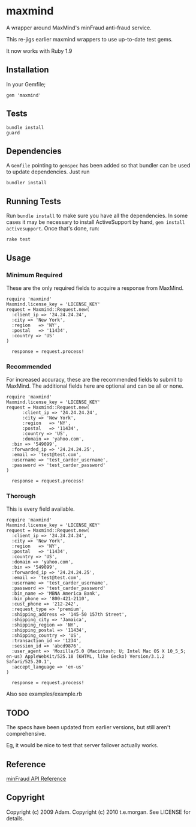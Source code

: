 maxmind
==========

A wrapper around MaxMind's minFraud anti-fraud service.

This re-jigs earlier maxmind wrappers to use up-to-date test gems.

It now works with Ruby 1.9

Installation
------------

In your Gemfile;

    gem 'maxmind'

Tests
------------

    bundle install
    guard

Dependencies
------------
A `Gemfile` pointing to `gemspec` has been added so that bundler can be used to update dependencies. Just run

    bundler install

Running Tests
-------------

Run `bundle install` to make sure you have all the dependencies. In some cases it may be necessary to install
ActiveSupport by hand, `gem install activesupport`. Once that's done, run:

    rake test

Usage
-----

### Minimum Required ###
These are the only required fields to acquire a response from MaxMind.

    require 'maxmind'
    Maxmind.license_key = 'LICENSE_KEY'
    request = Maxmind::Request.new(
      :client_ip => '24.24.24.24',
      :city => 'New York',
      :region	=> 'NY',
      :postal	=> '11434',
      :country => 'US'
    )

	  response = request.process!


### Recommended ###
For increased accuracy, these are the recommended fields to submit to MaxMind. The additional
fields here are optional and can be all or none.

    require 'maxmind'
    Maxmind.license_key = 'LICENSE_KEY'
    request = Maxmind::Request.new(
		  :client_ip => '24.24.24.24',
		  :city => 'New York',
		  :region	=> 'NY',
		  :postal	=> '11434',
		  :country => 'US',
		  :domain => 'yahoo.com',
      :bin => '549099',
      :forwarded_ip => '24.24.24.25',
      :email => 'test@test.com',
      :username => 'test_carder_username',
      :password => 'test_carder_password'
    )

	  response = request.process!

### Thorough ###
This is every field available.

    require 'maxmind'
    Maxmind.license_key = 'LICENSE_KEY'
    request = Maxmind::Request.new(
      :client_ip => '24.24.24.24',
      :city => 'New York',
      :region	=> 'NY',
      :postal	=> '11434',
      :country => 'US',
      :domain => 'yahoo.com',
      :bin => '549099',
      :forwarded_ip => '24.24.24.25',
      :email => 'test@test.com',
      :username => 'test_carder_username',
      :password => 'test_carder_password'
      :bin_name => 'MBNA America Bank',
      :bin_phone => '800-421-2110',
      :cust_phone => '212-242',
      :request_type => 'premium',
      :shipping_address => '145-50 157th Street',
      :shipping_city => 'Jamaica',
      :shipping_region => 'NY',
      :shipping_postal => '11434',
      :shipping_country => 'US',
      :transaction_id => '1234',
      :session_id => 'abcd9876',
      :user_agent => 'Mozilla/5.0 (Macintosh; U; Intel Mac OS X 10_5_5; en-us) AppleWebKit/525.18 (KHTML, like Gecko) Version/3.1.2 Safari/525.20.1',
      :accept_language => 'en-us'
    )

	  response = request.process!


Also see examples/example.rb

TODO
----

The specs have been updated from earlier versions, but still aren't comprehensive.

Eg, it would be nice to test that server failover actually works.

Reference
---------
[minFraud API Reference](http://www.maxmind.com/app/ccv)

Copyright
---------
Copyright (c) 2009 Adam.
Copyright (c) 2010 t.e.morgan.
See LICENSE for details.

